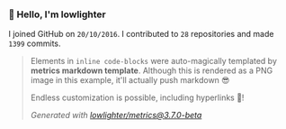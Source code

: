 ### 👋 Hello, I'm lowlighter

I joined GitHub on `20/10/2016`.
I contributed to `28` repositories and made `1399` commits.

> Elements in `inline code-blocks` were auto-magically templated by **metrics markdown template**.
> Although this is rendered as a PNG image in this example, it'll actually push markdown 😎
>
> Endless customization is possible, including hyperlinks 🎉!
>
> *Generated with [lowlighter/metrics@3.7.0-beta](https://github.com/lowlighter/metrics)*
